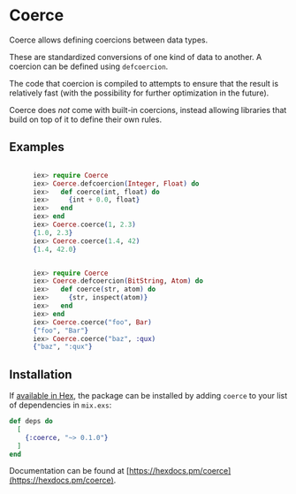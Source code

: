 # Coerce

  Coerce allows defining coercions between data types.

  These are standardized conversions of one kind of data to another.
  A coercion can be defined using `defcoercion`.

  The code that coercion is compiled to attempts to ensure that the result
  is relatively fast (with the possibility for further optimization in the future).
  

  Coerce does _not_ come with built-in coercions, instead allowing libraries that build on top of it
  to define their own rules.

## Examples

```elixir

      iex> require Coerce
      iex> Coerce.defcoercion(Integer, Float) do
      iex>   def coerce(int, float) do
      iex>     {int + 0.0, float}
      iex>   end
      iex> end
      iex> Coerce.coerce(1, 2.3)
      {1.0, 2.3}
      iex> Coerce.coerce(1.4, 42)
      {1.4, 42.0}

```

```elixir

      iex> require Coerce
      iex> Coerce.defcoercion(BitString, Atom) do
      iex>   def coerce(str, atom) do
      iex>     {str, inspect(atom)}
      iex>   end
      iex> end
      iex> Coerce.coerce("foo", Bar)
      {"foo", "Bar"}
      iex> Coerce.coerce("baz", :qux)
      {"baz", ":qux"}
```

## Installation

If [available in Hex](https://hex.pm/docs/publish), the package can be installed
by adding `coerce` to your list of dependencies in `mix.exs`:

```elixir
def deps do
  [
    {:coerce, "~> 0.1.0"}
  ]
end
```

Documentation can
be found at [https://hexdocs.pm/coerce](https://hexdocs.pm/coerce).

